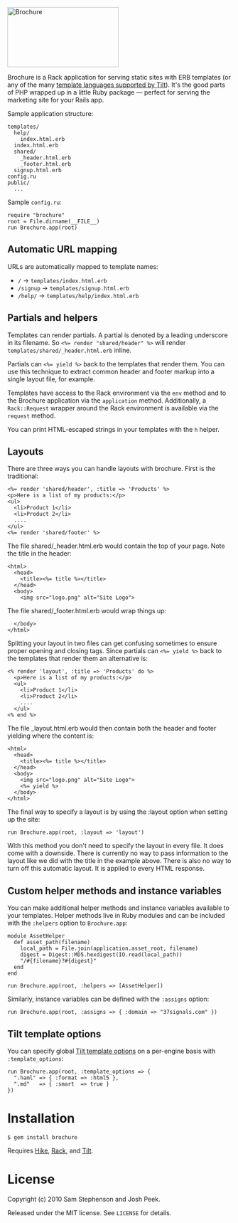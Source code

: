 <img src="https://github.com/downloads/sstephenson/brochure/logo.png"
width="250" height="135" alt="Brochure">

Brochure is a Rack application for serving static sites with ERB
templates (or any of the many [template languages supported by
Tilt](http://github.com/rtomayko/tilt/blob/master/TEMPLATES.md#readme)).
It's the good parts of PHP wrapped up in a little Ruby package &mdash;
perfect for serving the marketing site for your Rails app.


Sample application structure:

    templates/
      help/
        index.html.erb
      index.html.erb
      shared/
        _header.html.erb
        _footer.html.erb
      signup.html.erb
    config.ru
    public/
      ...

Sample `config.ru`:

    require "brochure"
    root = File.dirname(__FILE__)
    run Brochure.app(root)


## Automatic URL mapping

URLs are automatically mapped to template names:

* `/` &rarr; `templates/index.html.erb`
* `/signup` &rarr; `templates/signup.html.erb`
* `/help/` &rarr; `templates/help/index.html.erb`


## Partials and helpers

Templates can render partials. A partial is denoted by a leading
underscore in its filename. So `<%= render "shared/header" %>` will
render `templates/shared/_header.html.erb` inline.

Partials can `<%= yield %>` back to the templates that render
them. You can use this technique to extract common header and footer
markup into a single layout file, for example.

Templates have access to the Rack environment via the `env` method and
to the Brochure application via the `application`
method. Additionally, a `Rack::Request` wrapper around the Rack
environment is available via the `request` method.

You can print HTML-escaped strings in your templates with the `h`
helper.

## Layouts

There are three ways you can handle layouts with brochure. First is the
traditional:

    <%= render 'shared/header', :title => 'Products' %>
    <p>Here is a list of my products:</p>
    <ul>
      <li>Product 1</li>
      <li>Product 2</li>
      ....
    </ul>
    <%= render 'shared/footer' %>

The file shared/_header.html.erb would contain the top of your page.
Note the title in the header:

    <html>
      <head>
        <title><%= title %></title>
      </head>
      <body>
        <img src="logo.png" alt="Site Logo">

The file shared/_footer.html.erb would wrap things up:

      </body>
    </html>

Splitting your layout in two files can get confusing sometimes to ensure
proper opening and closing tags. Since partials can `<%= yield %>` back
to the templates that render them an alternative is:

    <% render 'layout', :title => 'Products' do %>
      <p>Here is a list of my products:</p>
      <ul>
        <li>Product 1</li>
        <li>Product 2</li>
        ....
      </ul>
    <% end %>

The file _layout.html.erb would then contain both the header and footer
yielding where the content is:

    <html>
      <head>
        <title><%= title %></title>
      </head>
      <body>
        <img src="logo.png" alt="Site Logo">
        <%= yield %>
      </body>
    </html>

The final way to specify a layout is by using the :layout option when
setting up the site:

    run Brochure.app(root, :layout => 'layout')

With this method you don't need to specify the layout in every file.
It does come with a downside. There is currently no way to pass
information to the layout like we did with the title in the example
above. There is also no way to turn off this automatic layout. It
is applied to every HTML response.

## Custom helper methods and instance variables

You can make additional helper methods and instance variables
available to your templates. Helper methods live in Ruby modules and
can be included with the `:helpers` option to `Brochure.app`:

    module AssetHelper
      def asset_path(filename)
        local_path = File.join(application.asset_root, filename)
        digest = Digest::MD5.hexdigest(IO.read(local_path))
        "/#{filename}?#{digest}"
      end
    end

    run Brochure.app(root, :helpers => [AssetHelper])

Similarly, instance variables can be defined with the `:assigns`
option:

    run Brochure.app(root, :assigns => { :domain => "37signals.com" })


## Tilt template options

You can specify global [Tilt template
options](https://github.com/rtomayko/tilt/blob/master/TEMPLATES.md#readme)
on a per-engine basis with `:template_options`:

    run Brochure.app(root, :template_options => {
      ".haml" => { :format => :html5 },
      ".md"   => { :smart  => true }
    })


# Installation

    $ gem install brochure

Requires [Hike](http://github.com/sstephenson/hike),
[Rack](http://rack.rubyforge.org/), and
[Tilt](http://github.com/rtomayko/tilt).


# License

Copyright (c) 2010 Sam Stephenson and Josh Peek.

Released under the MIT license. See `LICENSE` for details.
